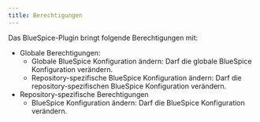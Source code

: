 ```yaml
---
title: Berechtigungen
---
```

Das BlueSpice-Plugin bringt folgende Berechtigungen mit:

* Globale Berechtigungen:
  * Globale BlueSpice Konfiguration ändern: Darf die globale BlueSpice Konfiguration verändern.
  * Repository-spezifische BlueSpice Konfiguration ändern: Darf die repository-spezifischen BlueSpice Konfiguration verändern.
* Repository-spezifische Berechtigungen
  * BlueSpice Konfiguration ändern: Darf die BlueSpice Konfiguration verändern.
